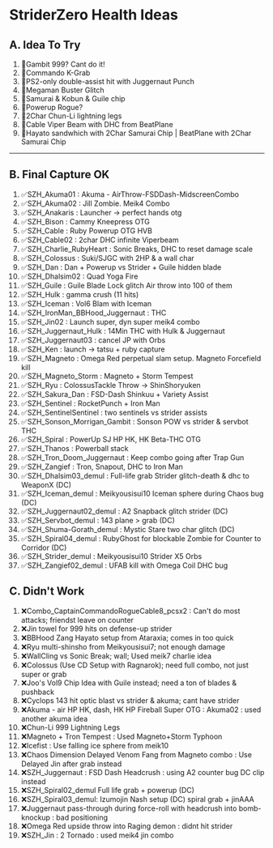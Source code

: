 # StriderZero Health Ideas


## A. Idea To Try

1. 🔲Gambit 999? Cant do it!
1. 🔲Commando K-Grab
1. 🔲PS2-only double-assist hit with Juggernaut Punch
1. 🔲Megaman Buster Glitch
1. 🔲Samurai & Kobun & Guile chip
1. 🔲Powerup Rogue?
1. 🔲2Char Chun-Li lightning legs
1. 🔲Cable Viper Beam with DHC from BeatPlane
1. 🔲Hayato sandwhich with 2Char Samurai Chip | BeatPlane with 2Char Samurai Chip

---

## B. Final Capture OK

1. ✅SZH_Akuma01 : Akuma - AirThrow-FSDDash-MidscreenCombo
1. ✅SZH_Akuma02 : Jill Zombie. Meik4 Combo
1. ✅SZH_Anakaris : Launcher -> perfect hands otg
1. ✅SZH_Bison : Cammy Kneepress OTG
1. ✅SZH_Cable : Ruby Powerup OTG HVB
1. ✅SZH_Cable02 : 2char DHC infinite Viperbeam
1. ✅SZH_Charlie_RubyHeart : Sonic Breaks, DHC to reset damage scale
1. ✅SZH_Colossus : Suki/SJGC with 2HP & a wall char
1. ✅SZH_Dan : Dan + Powerup vs Strider + Guile hidden blade
1. ✅SZH_Dhalsim02 : Quad Yoga Fire
1. ✅SZH_Guile : Guile Blade Lock glitch Air throw into 100 of them
1. ✅SZH_Hulk : gamma crush (11 hits)
1. ✅SZH_Iceman : Vol6 Blam with Iceman
1. ✅SZH_IronMan_BBHood_Juggernaut : THC
1. ✅SZH_Jin02 : Launch super, dyn super meik4 combo
1. ✅SZH_Juggernaut_Hulk : 14Min THC with Hulk & Juggernaut
1. ✅SZH_Juggernaut03 : cancel JP with Orbs
1. ✅SZH_Ken : launch -> tatsu + ruby capture
1. ✅SZH_Magneto : Omega Red perpetual slam setup. Magneto Forcefield kill
1. ✅SZH_Magneto_Storm : Magneto + Storm Tempest
1. ✅SZH_Ryu : ColossusTackle Throw -> ShinShoryuken
1. ✅SZH_Sakura_Dan : FSD-Dash Shinkuu + Variety Assist
1. ✅SZH_Sentinel : RocketPunch + Iron Man
1. ✅SZH_SentinelSentinel : two sentinels vs strider assists
1. ✅SZH_Sonson_Morrigan_Gambit : Sonson POW vs strider & servbot THC
1. ✅SZH_Spiral : PowerUp SJ HP HK, HK Beta-THC OTG
1. ✅SZH_Thanos : Powerball stack
1. ✅SZH_Tron_Doom_Juggernaut : Keep combo going after Trap Gun
1. ✅SZH_Zangief : Tron, Snapout, DHC to Iron Man
1. ✅SZH_Dhalsim03_demul : Full-life grab Strider glitch-death & dhc to WeaponX (DC)
1. ✅SZH_Iceman_demul : Meikyousisui10 Iceman sphere during Chaos bug (DC)
1. ✅SZH_Juggernaut02_demul : A2 Snapback glitch strider (DC)
1. ✅SZH_Servbot_demul : 143 plane > grab (DC)
1. ✅SZH_Shuma-Gorath_demul : Mystic Stare two char glitch (DC)
1. ✅SZH_Spiral04_demul : RubyGhost for blockable Zombie for Counter to Corridor (DC)
1. ✅SZH_Strider_demul : Meikyousisui10 Strider X5 Orbs
1. ✅SZH_Zangief02_demul : UFAB kill with Omega Coil DHC bug

## C. Didn't Work

1. ❌Combo_CaptainCommandoRogueCable8_pcsx2 : Can't do most attacks; friendst leave on counter
1. ❌Jin towel for 999 hits on defense-up strider
1. ❌BBHood Zang Hayato setup from Ataraxia; comes in too quick
1. ❌Ryu multi-shinsho from Meikyousisui7; not enough damage
1. ❌WallCling vs Sonic Break; wall; Used meik7 charlie idea
1. ❌Colossus (Use CD Setup with Ragnarok); need full combo, not just super or grab
1. ❌Joo's Vol9 Chip Idea with Guile instead; need a ton of blades & pushback
1. ❌Cyclops 143 hit optic blast vs strider & akuma; cant have strider
1. ❌Akuma - air HP HK, dash, HK HP Fireball Super OTG : Akuma02 : used another akuma idea
1. ❌Chun-Li 999 Lightning Legs
1. ❌Magneto + Tron Tempest : Used Magneto+Storm Typhoon
1. ❌Icefist : Use falling ice sphere from meik10
1. ❌Chaos Dimension Delayed Venom Fang from Magneto combo : Use Delayed Jin after grab instead
1. ❌SZH_Juggernaut : FSD Dash Headcrush : using A2 counter bug DC clip instead
1. ❌SZH_Spiral02_demul Full life grab + powerup (DC)
1. ❌SZH_Spiral03_demul: Izumojin Nash setup (DC) spiral grab + jinAAA
1. ❌Juggernaut pass-through during force-roll with headcrush into bomb-knockup : bad positioning
1. ❌Omega Red upside throw into Raging demon : didnt hit strider
1. ❌SZH_Jin : 2 Tornado : used meik4 jin combo
